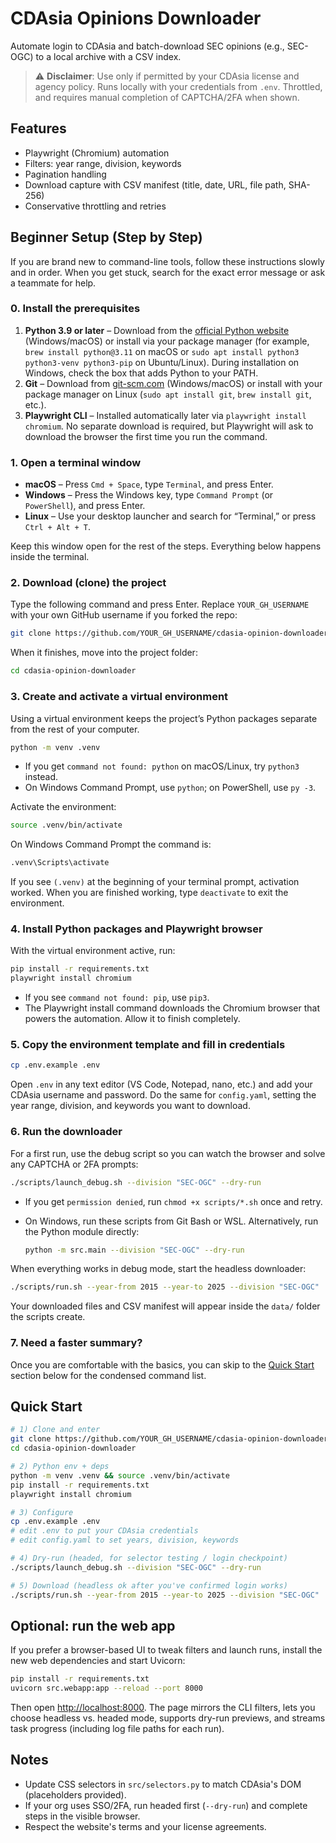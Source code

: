 # CDAsia Opinions Downloader

Automate login to CDAsia and batch-download SEC opinions (e.g., SEC-OGC) to a local archive with a CSV index.

> ⚠️ **Disclaimer**: Use only if permitted by your CDAsia license and agency policy. Runs locally with your credentials from `.env`. Throttled, and requires manual completion of CAPTCHA/2FA when shown.

## Features
- Playwright (Chromium) automation
- Filters: year range, division, keywords
- Pagination handling
- Download capture with CSV manifest (title, date, URL, file path, SHA-256)
- Conservative throttling and retries

## Beginner Setup (Step by Step)

If you are brand new to command-line tools, follow these instructions slowly and in order. When you get stuck, search for the exact error message or ask a teammate for help.

### 0. Install the prerequisites

1. **Python 3.9 or later** – Download from the [official Python website](https://www.python.org/downloads/) (Windows/macOS) or install via your package manager (for example, `brew install python@3.11` on macOS or `sudo apt install python3 python3-venv python3-pip` on Ubuntu/Linux). During installation on Windows, check the box that adds Python to your PATH.
2. **Git** – Download from [git-scm.com](https://git-scm.com/downloads) (Windows/macOS) or install with your package manager on Linux (`sudo apt install git`, `brew install git`, etc.).
3. **Playwright CLI** – Installed automatically later via `playwright install chromium`. No separate download is required, but Playwright will ask to download the browser the first time you run the command.

### 1. Open a terminal window

- **macOS** – Press `Cmd + Space`, type `Terminal`, and press Enter.
- **Windows** – Press the Windows key, type `Command Prompt` (or `PowerShell`), and press Enter.
- **Linux** – Use your desktop launcher and search for “Terminal,” or press `Ctrl + Alt + T`.

Keep this window open for the rest of the steps. Everything below happens inside the terminal.

### 2. Download (clone) the project

Type the following command and press Enter. Replace `YOUR_GH_USERNAME` with your own GitHub username if you forked the repo:

```bash
git clone https://github.com/YOUR_GH_USERNAME/cdasia-opinion-downloader.git
```

When it finishes, move into the project folder:

```bash
cd cdasia-opinion-downloader
```

### 3. Create and activate a virtual environment

Using a virtual environment keeps the project’s Python packages separate from the rest of your computer.

```bash
python -m venv .venv
```

- If you get `command not found: python` on macOS/Linux, try `python3` instead.
- On Windows Command Prompt, use `python`; on PowerShell, use `py -3`.

Activate the environment:

```bash
source .venv/bin/activate
```

On Windows Command Prompt the command is:

```cmd
.venv\Scripts\activate
```

If you see `(.venv)` at the beginning of your terminal prompt, activation worked. When you are finished working, type `deactivate` to exit the environment.

### 4. Install Python packages and Playwright browser

With the virtual environment active, run:

```bash
pip install -r requirements.txt
playwright install chromium
```

- If you see `command not found: pip`, use `pip3`.
- The Playwright install command downloads the Chromium browser that powers the automation. Allow it to finish completely.

### 5. Copy the environment template and fill in credentials

```bash
cp .env.example .env
```

Open `.env` in any text editor (VS Code, Notepad, nano, etc.) and add your CDAsia username and password. Do the same for `config.yaml`, setting the year range, division, and keywords you want to download.

### 6. Run the downloader

For a first run, use the debug script so you can watch the browser and solve any CAPTCHA or 2FA prompts:

```bash
./scripts/launch_debug.sh --division "SEC-OGC" --dry-run
```

- If you get `permission denied`, run `chmod +x scripts/*.sh` once and retry.
- On Windows, run these scripts from Git Bash or WSL. Alternatively, run the Python module directly:

  ```bash
  python -m src.main --division "SEC-OGC" --dry-run
  ```

When everything works in debug mode, start the headless downloader:

```bash
./scripts/run.sh --year-from 2015 --year-to 2025 --division "SEC-OGC"
```

Your downloaded files and CSV manifest will appear inside the `data/` folder the scripts create.

### 7. Need a faster summary?

Once you are comfortable with the basics, you can skip to the [Quick Start](#quick-start) section below for the condensed command list.

## Quick Start
```bash
# 1) Clone and enter
git clone https://github.com/YOUR_GH_USERNAME/cdasia-opinion-downloader.git
cd cdasia-opinion-downloader

# 2) Python env + deps
python -m venv .venv && source .venv/bin/activate
pip install -r requirements.txt
playwright install chromium

# 3) Configure
cp .env.example .env
# edit .env to put your CDAsia credentials
# edit config.yaml to set years, division, keywords

# 4) Dry-run (headed, for selector testing / login checkpoint)
./scripts/launch_debug.sh --division "SEC-OGC" --dry-run

# 5) Download (headless ok after you've confirmed login works)
./scripts/run.sh --year-from 2015 --year-to 2025 --division "SEC-OGC"
```

## Optional: run the web app

If you prefer a browser-based UI to tweak filters and launch runs, install the new web dependencies and start Uvicorn:

```bash
pip install -r requirements.txt
uvicorn src.webapp:app --reload --port 8000
```

Then open <http://localhost:8000>. The page mirrors the CLI filters, lets you choose headless vs. headed mode, supports dry-run previews, and streams task progress (including log file paths for each run).

## Notes
- Update CSS selectors in `src/selectors.py` to match CDAsia's DOM (placeholders provided).
- If your org uses SSO/2FA, run headed first (`--dry-run`) and complete steps in the visible browser.
- Respect the website's terms and your license agreements.
